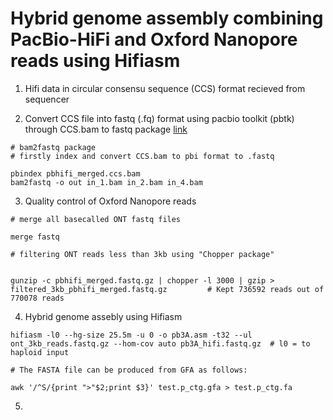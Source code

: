 # Hybrid genome assembly combining PacBio-HiFi and Oxford Nanopore reads using Hifiasm 

1. Hifi data in circular consensu sequence (CCS) format recieved from sequencer

2. Convert CCS file into fastq (.fq) format using pacbio toolkit (pbtk) through CCS.bam to fastq package [link](https://github.com/PacificBiosciences/pbtk)

```
# bam2fastq package
# firstly index and convert CCS.bam to pbi format to .fastq

pbindex pbhifi_merged.ccs.bam
bam2fastq -o out in_1.bam in_2.bam in_4.bam
```
3. Quality control of Oxford Nanopore reads 

```
# merge all basecalled ONT fastq files

merge fastq

# filtering ONT reads less than 3kb using "Chopper package"


gunzip -c pbhifi_merged.fastq.gz | chopper -l 3000 | gzip > filtered_3kb_pbhifi_merged.fastq.gz  		# Kept 736592 reads out of 770078 reads
```

4. Hybrid genome assebly using Hifiasm
```
hifiasm -l0 --hg-size 25.5m -u 0 -o pb3A.asm -t32 --ul ont_3kb_reads.fastq.gz --hom-cov auto pb3A_hifi.fastq.gz  # l0 = to haploid input

# The FASTA file can be produced from GFA as follows:

awk '/^S/{print ">"$2;print $3}' test.p_ctg.gfa > test.p_ctg.fa
```
5. 